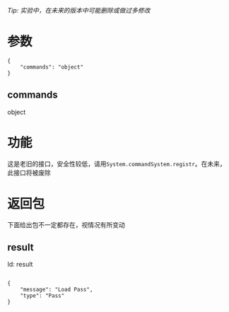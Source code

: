 _Tip: 实验中，在未来的版本中可能删除或做过多修改_
# 参数
```
{
    "commands": "object"
}
```
## commands
object
# 功能
这是老旧的接口，安全性较低，请用<code>System.commandSystem.registr</code>。在未来，此接口将被废除
# 返回包
下面给出包不一定都存在，视情况有所变动

## result
Id: result

```

{
    "message": "Load Pass",
    "type": "Pass"
}

```
